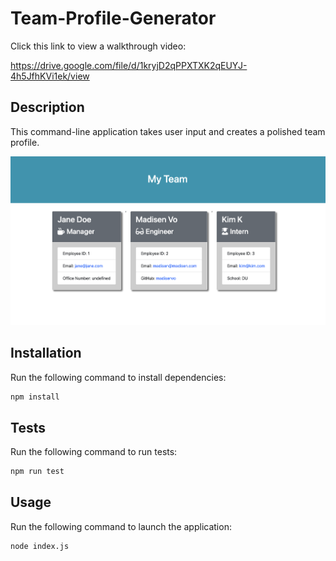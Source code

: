 # Team-Profile-Generator

Click this link to view a walkthrough video:

https://drive.google.com/file/d/1kryjD2qPPXTXK2qEUYJ-4h5JfhKVi1ek/view

## Description
  
This command-line application takes user input and creates a polished team profile.

![team profile](assets/team.png)

## Installation

Run the following command to install dependencies:
```md
npm install 
```

## Tests

Run the following command to run tests:
```md
npm run test
```
## Usage

Run the following command to launch the application:
```md
node index.js
```


